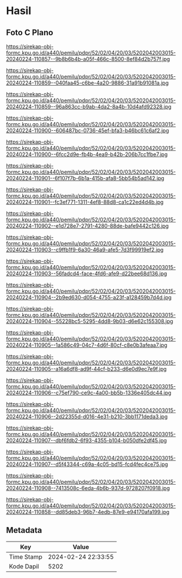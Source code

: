 # Hasil

## Foto C Plano

https://sirekap-obj-formc.kpu.go.id/a440/pemilu/pdpr/52/02/04/20/03/5202042003015-20240224-110857--9b8b6b4b-a05f-466c-8500-8ef84d2b757f.jpg

https://sirekap-obj-formc.kpu.go.id/a440/pemilu/pdpr/52/02/04/20/03/5202042003015-20240224-110859--040faa45-c6be-4a20-9886-31a91b91081a.jpg

https://sirekap-obj-formc.kpu.go.id/a440/pemilu/pdpr/52/02/04/20/03/5202042003015-20240224-110859--96a863cc-b9ab-4da2-8a4b-10d4afd92328.jpg

https://sirekap-obj-formc.kpu.go.id/a440/pemilu/pdpr/52/02/04/20/03/5202042003015-20240224-110900--606487bc-0736-45ef-bfa3-b46bc61c6af2.jpg

https://sirekap-obj-formc.kpu.go.id/a440/pemilu/pdpr/52/02/04/20/03/5202042003015-20240224-110900--6fcc2d9e-fb4b-4ea9-b42b-206b7cc1fbe7.jpg

https://sirekap-obj-formc.kpu.go.id/a440/pemilu/pdpr/52/02/04/20/03/5202042003015-20240224-110901--6f107f7b-6b1a-415b-afa8-5bb54b5ad142.jpg

https://sirekap-obj-formc.kpu.go.id/a440/pemilu/pdpr/52/02/04/20/03/5202042003015-20240224-110901--fc3ef771-1311-4ef8-88d8-ca1c22ed4d4b.jpg

https://sirekap-obj-formc.kpu.go.id/a440/pemilu/pdpr/52/02/04/20/03/5202042003015-20240224-110902--e1d728e7-2791-4280-88de-bafe9442c126.jpg

https://sirekap-obj-formc.kpu.go.id/a440/pemilu/pdpr/52/02/04/20/03/5202042003015-20240224-110903--c9ffb1f9-6a30-46a9-afe5-7d3f99919ef2.jpg

https://sirekap-obj-formc.kpu.go.id/a440/pemilu/pdpr/52/02/04/20/03/5202042003015-20240224-110903--56fadcd4-face-4fd6-afe9-d22bee68d136.jpg

https://sirekap-obj-formc.kpu.go.id/a440/pemilu/pdpr/52/02/04/20/03/5202042003015-20240224-110904--2b9ed630-d054-4755-a23f-a128459b7d4d.jpg

https://sirekap-obj-formc.kpu.go.id/a440/pemilu/pdpr/52/02/04/20/03/5202042003015-20240224-110904--55228bc5-5295-4dd8-9b03-d6e62c155308.jpg

https://sirekap-obj-formc.kpu.go.id/a440/pemilu/pdpr/52/02/04/20/03/5202042003015-20240224-110905--1a586c49-04c7-4d6f-80cf-c8e0b3afeaa7.jpg

https://sirekap-obj-formc.kpu.go.id/a440/pemilu/pdpr/52/02/04/20/03/5202042003015-20240224-110905--a16a6df8-ad9f-44cf-b233-d6e0d9ec7e9f.jpg

https://sirekap-obj-formc.kpu.go.id/a440/pemilu/pdpr/52/02/04/20/03/5202042003015-20240224-110906--c75ef790-ce9c-4a00-bb5b-1336e405dc44.jpg

https://sirekap-obj-formc.kpu.go.id/a440/pemilu/pdpr/52/02/04/20/03/5202042003015-20240224-110906--2d22355d-d016-4e31-b210-3bb1171deda3.jpg

https://sirekap-obj-formc.kpu.go.id/a440/pemilu/pdpr/52/02/04/20/03/5202042003015-20240224-110907--dbf6fdb2-6f93-4355-b104-b050dfe2df45.jpg

https://sirekap-obj-formc.kpu.go.id/a440/pemilu/pdpr/52/02/04/20/03/5202042003015-20240224-110907--d5f43344-c69a-4c05-bd15-fcd4fec4ce75.jpg

https://sirekap-obj-formc.kpu.go.id/a440/pemilu/pdpr/52/02/04/20/03/5202042003015-20240224-110908--7413508c-6eda-4b6b-937d-9728207f0918.jpg

https://sirekap-obj-formc.kpu.go.id/a440/pemilu/pdpr/52/02/04/20/03/5202042003015-20240224-110858--dd85deb3-96b7-4edb-87e9-e94170afa199.jpg


## Metadata

| Key        | Value               |
| ---------- | ------------------- |
| Time Stamp | 2024-02-24 22:33:55 |
| Kode Dapil | 5202                |



